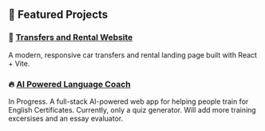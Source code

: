 ## 🚀 Featured Projects


### 🚗 [Transfers and Rental Website](https://github.com/nobaigiobaitsi/cars-transfer.git)
A modern, responsive car transfers and rental landing page built with React + Vite.

### 🔥 [AI Powered Language Coach](https://github.com/nobaigiobaitsi/ai-language-coach.git)
In Progress. A full-stack AI-powered web app for helping people train for English Certificates.
Currently, only a quiz generator. Will add more training excersises and an essay evaluator.